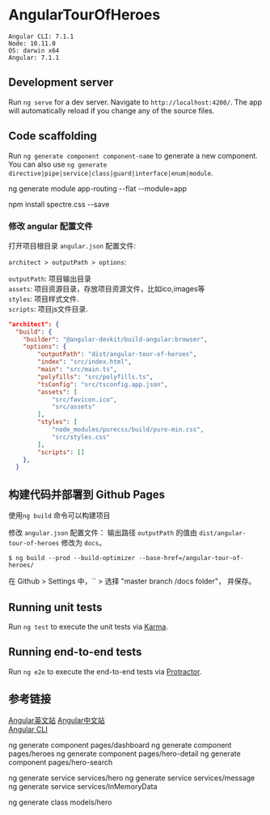 # AngularTourOfHeroes

```
Angular CLI: 7.1.1
Node: 10.11.0
OS: darwin x64
Angular: 7.1.1
```

## Development server

Run `ng serve` for a dev server. Navigate to `http://localhost:4200/`. 
The app will automatically reload if you change any of the source files.

## Code scaffolding

Run `ng generate component component-name` to generate a new component. 
You can also use `ng generate directive|pipe|service|class|guard|interface|enum|module`.


ng generate module app-routing --flat --module=app

npm install spectre.css --save

### 修改 angular 配置文件

打开项目根目录 `angular.json` 配置文件:  

`architect > outputPath > options`: 

`outputPath`: 项目输出目录  
`assets`: 项目资源目录，存放项目资源文件，比如ico,images等  
`styles`: 项目样式文件.  
`scripts`: 项目js文件目录.   

```json
"architect": {
  "build": {
    "builder": "@angular-devkit/build-angular:browser",
    "options": {
        "outputPath": "dist/angular-tour-of-heroes",
        "index": "src/index.html",
        "main": "src/main.ts",
        "polyfills": "src/polyfills.ts",
        "tsConfig": "src/tsconfig.app.json",
        "assets": [
            "src/favicon.ico",
            "src/assets"
        ],
        "styles": [
            "node_modules/purecss/build/pure-min.css",
            "src/styles.css"
        ],
        "scripts": []
    },
  }
```

## 构建代码并部署到 Github Pages

使用`ng build` 命令可以构建项目

修改 `angular.json` 配置文件：
输出路径 `outputPath` 的值由 `dist/angular-tour-of-heroes` 修改为 `docs`。

```
$ ng build --prod --build-optimizer --base-href=/angular-tour-of-heroes/
```

在 Github > Settings 中，`` > 选择 "master branch /docs folder"， 并保存。

## Running unit tests

Run `ng test` to execute the unit tests via [Karma](https://karma-runner.github.io).

## Running end-to-end tests

Run `ng e2e` to execute the end-to-end tests via [Protractor](http://www.protractortest.org/).

## 参考链接

[Angular英文站](https://angular.io/) 
[Angular中文站](https://angular.cn/)  
[Angular CLI](https://github.com/angular/angular-cli)   



ng generate component pages/dashboard 
ng generate component pages/heroes
ng generate component pages/hero-detail
ng generate component pages/hero-search


ng generate service services/hero
ng generate service services/message
ng generate service services/InMemoryData

ng generate class models/hero

